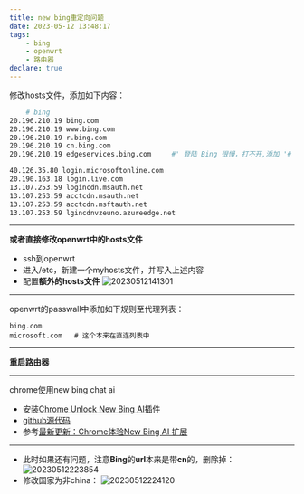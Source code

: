 ```yaml
---
title: new bing重定向问题
date: 2023-05-12 13:48:17
tags:
    - bing
    - openwrt
    - 路由器
declare: true
---
```

修改hosts文件，添加如下内容：<!--more-->

```bash
    # bing
20.196.210.19 bing.com
20.196.210.19 www.bing.com
20.196.210.19 r.bing.com
20.196.210.19 cn.bing.com
20.196.210.19 edgeservices.bing.com     #' 登陆 Bing 很慢，打不开,添加 '# New Bing Login

40.126.35.80 login.microsoftonline.com
20.190.163.18 login.live.com
13.107.253.59 logincdn.msauth.net
13.107.253.59 acctcdn.msauth.net
13.107.253.59 acctcdn.msftauth.net
13.107.253.59 lgincdnvzeuno.azureedge.net
```
----------------------------------
**或者直接修改openwrt中的hosts文件**
- ssh到openwrt
- 进入/etc，新建一个myhosts文件，并写入上述内容
- 配置**额外的hosts文件**
![20230512141301](https://cdn.jsdelivr.net/gh/Corner430/Picture/images/20230512141301.png)

-------------------------------------------
openwrt的passwall中添加如下规则至代理列表：
```shell
bing.com
microsoft.com   # 这个本来在直连列表中
```

---------------------------
**重启路由器**

-----------------
chrome使用new bing chat ai
- 安装[Chrome Unlock New Bing AI](https://chrome.google.com/webstore/detail/chrome-unlock-new-bing-ai/nglhdhdfndbadmaiieikpefenkbgpdbf)插件
- [github源代码](https://github.com/malaohu/chrome_extensions_unlock-newbing)
- 参考[最新更新：Chrome体验New Bing AI 扩展](https://jike.info/topic/17774/%E6%9C%80%E6%96%B0%E6%9B%B4%E6%96%B0-chrome%E4%BD%93%E9%AA%8Cnew-bing-ai-%E6%89%A9%E5%B1%95)

------------------------------
- 此时如果还有问题，注意**Bing**的**url**本来是带**cn**的，删除掉：
![20230512223854](https://cdn.jsdelivr.net/gh/Corner430/Picture/images/20230512223854.png)
- 修改国家为非china：
![20230512224120](https://cdn.jsdelivr.net/gh/Corner430/Picture/images/20230512224120.png)